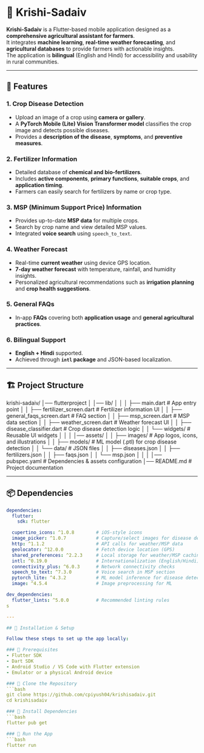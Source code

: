 # 🌾 Krishi-Sadaiv

**Krishi-Sadaiv** is a Flutter-based mobile application designed as a **comprehensive agricultural assistant for farmers**.  
It integrates **machine learning**, **real-time weather forecasting**, and **agricultural databases** to provide farmers with actionable insights.  
The application is **bilingual** (English and Hindi) for accessibility and usability in rural communities.  

---

## 🚀 Features

### 1. Crop Disease Detection
- Upload an image of a crop using **camera or gallery**.  
- A **PyTorch Mobile (Lite) Vision Transformer model** classifies the crop image and detects possible diseases.  
- Provides a **description of the disease**, **symptoms**, and **preventive measures**.  

### 2. Fertilizer Information
- Detailed database of **chemical and bio-fertilizers**.  
- Includes **active components**, **primary functions**, **suitable crops**, and **application timing**.  
- Farmers can easily search for fertilizers by name or crop type.  

### 3. MSP (Minimum Support Price) Information
- Provides up-to-date **MSP data** for multiple crops.  
- Search by crop name and view detailed MSP values.  
- Integrated **voice search** using `speech_to_text`.  

### 4. Weather Forecast
- Real-time **current weather** using device GPS location.  
- **7-day weather forecast** with temperature, rainfall, and humidity insights.  
- Personalized agricultural recommendations such as **irrigation planning** and **crop health suggestions**.  

### 5. General FAQs
- In-app **FAQs** covering both **application usage** and **general agricultural practices**.  

### 6. Bilingual Support
- **English + Hindi** supported.  
- Achieved through **`intl` package** and JSON-based localization.  

---

## 🏗️ Project Structure

krishi-sadaiv/
│── flutterproject
│   │── lib/
│   │   │   ├── main.dart                # App entry point
│   │   ├── fertilizer_screen.dart   # Fertilizer information UI
│   │   ├── general_faqs_screen.dart # FAQ section
│   │   ├── msp_screen.dart          # MSP data section
│   │   ├── weather_screen.dart      # Weather forecast UI
│   │   ├── disease_classifier.dart  # Crop disease detection logic
│   │   └── widgets/                 # Reusable UI widgets
│   │
│   │── assets/
│   │   ├── images/                  # App logos, icons, and illustrations
│   │   ├── models/                  # ML model (.ptl) for crop disease detection
│   │   └── data/                    # JSON files
│   │       ├── diseases.json
│   │       ├── fertilizers.json
│   │       ├── faqs.json
│   │       └── msp.json
│   │
│   │── pubspec.yaml                 # Dependencies & assets configuration
│── README.md                    # Project documentation

---

## 📦 Dependencies

```yaml
dependencies:
  flutter:
    sdk: flutter

  cupertino_icons: ^1.0.8        # iOS-style icons
  image_picker: ^1.0.7           # Capture/select images for disease detection
  http: ^1.1.2                   # API calls for weather/MSP data
  geolocator: ^12.0.0            # Fetch device location (GPS)
  shared_preferences: ^2.2.3     # Local storage for weather/MSP caching
  intl: ^0.19.0                  # Internationalization (English/Hindi)
  connectivity_plus: ^6.0.3      # Network connectivity checks
  speech_to_text: ^7.3.0         # Voice search in MSP section
  pytorch_lite: ^4.3.2           # ML model inference for disease detection
  image: ^4.5.4                  # Image preprocessing for ML

dev_dependencies:
  flutter_lints: ^5.0.0          # Recommended linting rules
s

---

## 📲 Installation & Setup  

Follow these steps to set up the app locally:  

### 🔹 Prerequisites  
- Flutter SDK  
- Dart SDK  
- Android Studio / VS Code with Flutter extension  
- Emulator or a physical Android device  

### 🔹 Clone the Repository  
```bash
git clone https://github.com/cpiyush04/krishisadaiv.git
cd krishisadaiv

### 🔹 Install Dependencies 
```bash
flutter pub get

### 🔹 Run the App
```bash
flutter run





